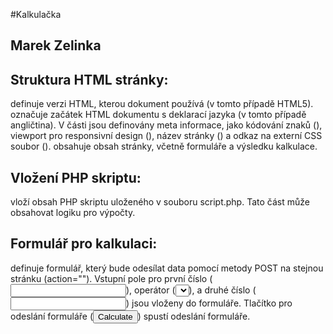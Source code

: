 #Kalkulačka

## Marek Zelinka


## Struktura HTML stránky:

<!DOCTYPE html> definuje verzi HTML, kterou dokument používá (v tomto případě HTML5).
<html lang="en"> označuje začátek HTML dokumentu s deklarací jazyka (v tomto případě angličtina).
V <head> části jsou definovány meta informace, jako kódování znaků (<meta charset="UTF-8">), viewport pro responsivní design (<meta name="viewport" content="width=device-width, initial-scale=1.0">), název stránky (<title>kalkulator </title>) a odkaz na externí CSS soubor (<link rel="stylesheet" href="styles.css">).
<body> obsahuje obsah stránky, včetně formuláře a výsledku kalkulace.

## Vložení PHP skriptu:

<?php include("script.php");?> vloží obsah PHP skriptu uloženého v souboru script.php. Tato část může obsahovat logiku pro výpočty.

## Formulář pro kalkulaci:

<form method="post" action=""> definuje formulář, který bude odesílat data pomocí metody POST na stejnou stránku (action="").
Vstupní pole pro první číslo (<input type="number" name="num1" required>), operátor (<select name="operator" required>...</select>), a druhé číslo (<input type="number" name="num2" required>) jsou vloženy do formuláře.
Tlačítko pro odeslání formuláře (<input type="submit" name="calculate" value="Calculate">) spustí odeslání formuláře.
